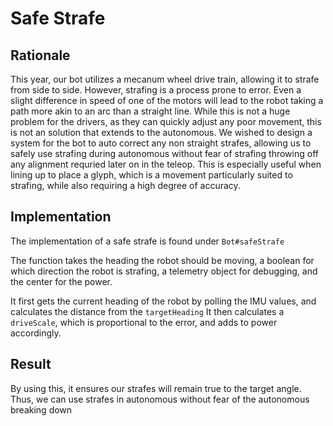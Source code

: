 # Safe Strafe

## Rationale
This year, our bot utilizes a mecanum wheel drive train, allowing it to strafe from side to side. However, strafing is a process prone to error. Even a slight difference in speed of one of the motors will lead to the robot taking a path more akin to an arc than a straight line. While this is not a huge problem for the drivers, as they can quickly adjust any poor movement, this is not an solution that extends to the autonomous. We wished to design a system for the bot to auto correct any non straight strafes, allowing us to safely use strafing during autonomous without fear of strafing throwing off any alignment requried later on in the teleop. This is especially useful when lining up to place a glyph, which is a movement particularly suited to strafing, while also requiring a high degree of accuracy. 

## Implementation

The implementation of a safe strafe is found under `Bot#safeStrafe`



The function takes the heading the robot should be moving, a boolean for which direction the robot is strafing, a telemetry object for debugging, and the center for the power.

It first gets the current heading of the robot by polling the IMU values, and calculates the distance from the `targetHeading` It then calculates a `driveScale`, which is proportional to the error, and adds to power accordingly.

## Result

By using this, it ensures our strafes will remain true to the target angle. Thus, we can use strafes in autonomous without fear of the autonomous breaking down


